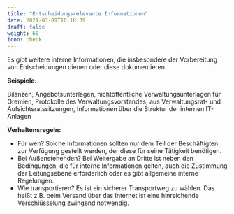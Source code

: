 ```yaml
---
title: "Entscheidungsrelevante Informationen"
date: 2021-03-09T10:18:39
draft: false
weight: 60
icon: check
---
```


Es gibt weitere interne Informationen, die insbesondere der Vorbereitung von Entscheidungen dienen oder diese dokumentieren.

**Beispiele:**

Bilanzen, Angebotsunterlagen, nichtöffentliche Verwaltungsunterlagen für Gremien, Protokolle des Verwaltungsvorstandes, aus Verwaltungsrat- und Aufsichtsratssitzungen, Informationen über die Struktur der internen IT-Anlagen

**Verhaltensregeln:**

- Für wen? Solche Informationen sollten nur dem Teil der Beschäftigten zur Verfügung gestellt werden, der diese für seine Tätigkeit benötigen.
- Bei Außenstehenden? Bei Weitergabe an Dritte ist neben den Bedingungen, die für interne Informationen gelten, auch die Zustimmung der Leitungsebene erforderlich oder es gibt allgemeine interne Regelungen.
- Wie transportieren? Es ist ein sicherer Transportweg zu wählen. Das heißt z.B. beim Versand über das Internet ist eine hinreichende Verschlüsselung zwingend notwendig.